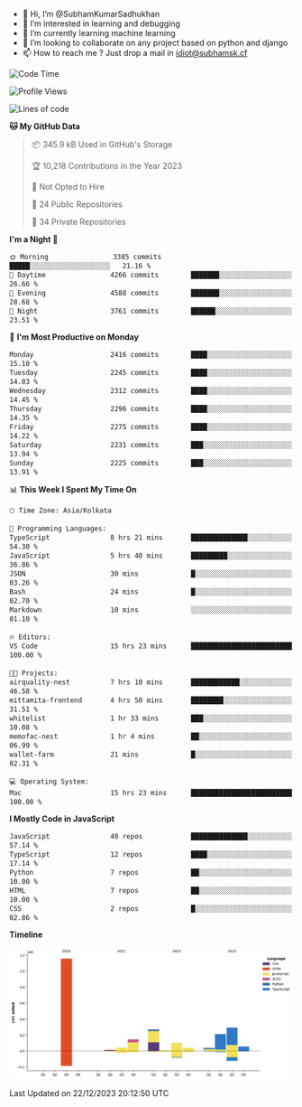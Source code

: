 - 👋 Hi, I’m @SubhamKumarSadhukhan
- 👀 I’m interested in learning and debugging
- 🌱 I’m currently learning machine learning
- 💞️ I’m looking to collaborate on any project based on python and django
- 📫 How to reach me ?
      Just drop a mail in idiot@subhamsk.cf

<!---
SubhamKumarSadhukhan/SubhamKumarSadhukhan is a ✨ special ✨ repository because its `README.md` (this file) appears on your GitHub profile.
You can click the Preview link to take a look at your changes.
--->


<!--START_SECTION:waka-->
![Code Time](http://img.shields.io/badge/Code%20Time-1%2C776%20hrs%2039%20mins-blue)

![Profile Views](http://img.shields.io/badge/Profile%20Views-0-blue)

![Lines of code](https://img.shields.io/badge/From%20Hello%20World%20I%27ve%20Written-2.4%20million%20lines%20of%20code-blue)

**🐱 My GitHub Data** 

> 📦 345.9 kB Used in GitHub's Storage 
 > 
> 🏆 10,218 Contributions in the Year 2023
 > 
> 🚫 Not Opted to Hire
 > 
> 📜 24 Public Repositories 
 > 
> 🔑 34 Private Repositories 
 > 
**I'm a Night 🦉** 

```text
🌞 Morning                3385 commits        █████░░░░░░░░░░░░░░░░░░░░   21.16 % 
🌆 Daytime                4266 commits        ███████░░░░░░░░░░░░░░░░░░   26.66 % 
🌃 Evening                4588 commits        ███████░░░░░░░░░░░░░░░░░░   28.68 % 
🌙 Night                  3761 commits        ██████░░░░░░░░░░░░░░░░░░░   23.51 % 
```
📅 **I'm Most Productive on Monday** 

```text
Monday                   2416 commits        ████░░░░░░░░░░░░░░░░░░░░░   15.10 % 
Tuesday                  2245 commits        ████░░░░░░░░░░░░░░░░░░░░░   14.03 % 
Wednesday                2312 commits        ████░░░░░░░░░░░░░░░░░░░░░   14.45 % 
Thursday                 2296 commits        ████░░░░░░░░░░░░░░░░░░░░░   14.35 % 
Friday                   2275 commits        ████░░░░░░░░░░░░░░░░░░░░░   14.22 % 
Saturday                 2231 commits        ███░░░░░░░░░░░░░░░░░░░░░░   13.94 % 
Sunday                   2225 commits        ███░░░░░░░░░░░░░░░░░░░░░░   13.91 % 
```


📊 **This Week I Spent My Time On** 

```text
🕑︎ Time Zone: Asia/Kolkata

💬 Programming Languages: 
TypeScript               8 hrs 21 mins       ██████████████░░░░░░░░░░░   54.30 % 
JavaScript               5 hrs 40 mins       █████████░░░░░░░░░░░░░░░░   36.86 % 
JSON                     30 mins             █░░░░░░░░░░░░░░░░░░░░░░░░   03.26 % 
Bash                     24 mins             █░░░░░░░░░░░░░░░░░░░░░░░░   02.70 % 
Markdown                 10 mins             ░░░░░░░░░░░░░░░░░░░░░░░░░   01.10 % 

🔥 Editors: 
VS Code                  15 hrs 23 mins      █████████████████████████   100.00 % 

🐱‍💻 Projects: 
airquality-nest          7 hrs 10 mins       ████████████░░░░░░░░░░░░░   46.58 % 
mittamita-frontend       4 hrs 50 mins       ████████░░░░░░░░░░░░░░░░░   31.51 % 
whitelist                1 hr 33 mins        ███░░░░░░░░░░░░░░░░░░░░░░   10.08 % 
memofac-nest             1 hr 4 mins         ██░░░░░░░░░░░░░░░░░░░░░░░   06.99 % 
wallet-farm              21 mins             █░░░░░░░░░░░░░░░░░░░░░░░░   02.31 % 

💻 Operating System: 
Mac                      15 hrs 23 mins      █████████████████████████   100.00 % 
```

**I Mostly Code in JavaScript** 

```text
JavaScript               40 repos            ██████████████░░░░░░░░░░░   57.14 % 
TypeScript               12 repos            ████░░░░░░░░░░░░░░░░░░░░░   17.14 % 
Python                   7 repos             ██░░░░░░░░░░░░░░░░░░░░░░░   10.00 % 
HTML                     7 repos             ██░░░░░░░░░░░░░░░░░░░░░░░   10.00 % 
CSS                      2 repos             █░░░░░░░░░░░░░░░░░░░░░░░░   02.86 % 
```



**Timeline**

![Lines of Code chart](https://raw.githubusercontent.com/SubhamKumarSadhukhan/SubhamKumarSadhukhan/main/assets/bar_graph.png)


 Last Updated on 22/12/2023 20:12:50 UTC
<!--END_SECTION:waka-->
